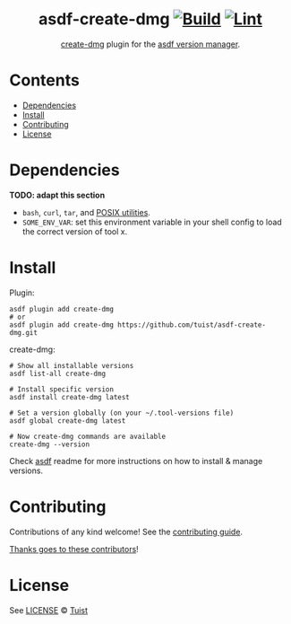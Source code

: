 <div align="center">

# asdf-create-dmg [![Build](https://github.com/tuist/asdf-create-dmg/actions/workflows/build.yml/badge.svg)](https://github.com/tuist/asdf-create-dmg/actions/workflows/build.yml) [![Lint](https://github.com/tuist/asdf-create-dmg/actions/workflows/lint.yml/badge.svg)](https://github.com/tuist/asdf-create-dmg/actions/workflows/lint.yml)

[create-dmg](https://github.com/create-dmg/create-dmg/) plugin for the [asdf version manager](https://asdf-vm.com).

</div>

# Contents

- [Dependencies](#dependencies)
- [Install](#install)
- [Contributing](#contributing)
- [License](#license)

# Dependencies

**TODO: adapt this section**

- `bash`, `curl`, `tar`, and [POSIX utilities](https://pubs.opengroup.org/onlinepubs/9699919799/idx/utilities.html).
- `SOME_ENV_VAR`: set this environment variable in your shell config to load the correct version of tool x.

# Install

Plugin:

```shell
asdf plugin add create-dmg
# or
asdf plugin add create-dmg https://github.com/tuist/asdf-create-dmg.git
```

create-dmg:

```shell
# Show all installable versions
asdf list-all create-dmg

# Install specific version
asdf install create-dmg latest

# Set a version globally (on your ~/.tool-versions file)
asdf global create-dmg latest

# Now create-dmg commands are available
create-dmg --version
```

Check [asdf](https://github.com/asdf-vm/asdf) readme for more instructions on how to
install & manage versions.

# Contributing

Contributions of any kind welcome! See the [contributing guide](contributing.md).

[Thanks goes to these contributors](https://github.com/tuist/asdf-create-dmg/graphs/contributors)!

# License

See [LICENSE](LICENSE) © [Tuist](https://github.com/tuist/)
